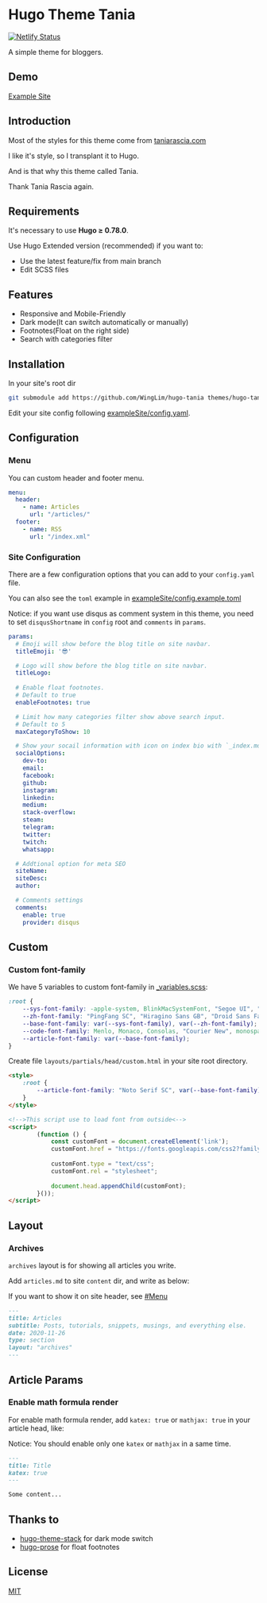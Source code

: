 # Hugo Theme Tania

[![Netlify Status](https://api.netlify.com/api/v1/badges/bae5db51-7cc6-41e2-9615-029ade8aa264/deploy-status)](https://app.netlify.com/sites/hugo-tania/deploys)

A simple theme for bloggers.

## Demo

[Example Site](https://hugo-tania.netlify.app/)

## Introduction
Most of the styles for this theme come from [taniarascia.com](https://github.com/taniarascia/taniarascia.com)

I like it's style, so I transplant it to Hugo.

And is that why this theme called Tania.

Thank Tania Rascia again.

## Requirements

It's necessary to use **Hugo ≥ 0.78.0**.

Use Hugo Extended version (recommended) if you want to:

- Use the latest feature/fix from main branch
- Edit SCSS files

## Features

- Responsive and Mobile-Friendly
- Dark mode(It can switch automatically or manually)
- Footnotes(Float on the right side)
- Search with categories filter

## Installation

In your site's root dir

```bash
git submodule add https://github.com/WingLim/hugo-tania themes/hugo-tania
```

Edit your site config following [exampleSite/config.yaml](https://github.com/WingLim/hugo-tania/blob/main/exampleSite/config.yaml).

## Configuration

### Menu

You can custom header and footer menu.

```yaml
menu:
  header:
    - name: Articles
      url: "/articles/"
  footer:
    - name: RSS
      url: "/index.xml"
```

### Site Configuration

There are a few configuration options that you can add to your `config.yaml` file.

You can also see the `toml` example in [exampleSite/config.example.toml](https://github.com/WingLim/hugo-tania/blob/main/exampleSite/config.example.toml)

Notice: if you want use disqus as comment system in this theme, you need to set `disqusShortname` in `config` root and `comments` in `params`.

```yaml
params:
  # Emoji will show before the blog title on site navbar.
  titleEmoji: '😎'

  # Logo will show before the blog title on site navbar.
  titleLogo:
  
  # Enable float footnotes.
  # Default to true
  enableFootnotes: true

  # Limit how many categories filter show above search input.
  # Default to 5
  maxCategoryToShow: 10

  # Show your socail information with icon on index bio with `_index.md` content.
  socialOptions:
    dev-to:
    email:
    facebook:
    github:
    instagram:
    linkedin:
    medium:
    stack-overflow:
    steam:
    telegram:
    twitter:
    twitch:
    whatsapp:

  # Addtional option for meta SEO
  siteName:
  siteDesc: 
  author: 

  # Comments settings
  comments:
    enable: true
    provider: disqus
```

## Custom

### Custom font-family

We have 5 variables to custom font-family in [_variables.scss](https://github.com/WingLim/hugo-tania/blob/main/assets/sass/base/_variables.scss):

```css
:root {
    --sys-font-family: -apple-system, BlinkMacSystemFont, "Segoe UI", "Droid Sans", "Helvetica Neue";
    --zh-font-family: "PingFang SC", "Hiragino Sans GB", "Droid Sans Fallback", "Microsoft YaHei";
    --base-font-family: var(--sys-font-family), var(--zh-font-family);
    --code-font-family: Menlo, Monaco, Consolas, "Courier New", monospace;
    --article-font-family: var(--base-font-family);
}
```


Create file `layouts/partials/head/custom.html` in your site root directory.

```html
<style>
    :root {
        --article-font-family: "Noto Serif SC", var(--base-font-family);
    }
</style>

<!-->This script use to load font from outside<-->
<script>
		(function () {
		    const customFont = document.createElement('link');
		    customFont.href = "https://fonts.googleapis.com/css2?family=Noto+Serif+SC:wght@400;700&display=swap";
		
		    customFont.type = "text/css";
		    customFont.rel = "stylesheet";
		
		    document.head.appendChild(customFont);
		}());
</script>
```

## Layout

### Archives

`archives` layout is for showing all articles you write.

Add `articles.md` to site `content` dir, and write as below:

If you want to show it on site header, see [#Menu](#menu)

```markdown
---
title: Articles
subtitle: Posts, tutorials, snippets, musings, and everything else.
date: 2020-11-26
type: section
layout: "archives"
---
```

## Article Params

### Enable math formula render

For enable math formula render, add `katex: true` or `mathjax: true` in your article head, like:

Notice: You should enable only one `katex` or `mathjax` in a same time.

```markdown
---
title: Title
katex: true
---

Some content...

```

## Thanks to
- [hugo-theme-stack](https://github.com/CaiJimmy/hugo-theme-stack) for dark mode switch
- [hugo-prose](https://github.com/yihui/hugo-prose) for float footnotes

## License

[MIT](https://github.com/WingLim/hugo-tania/blob/main/LICENSE)